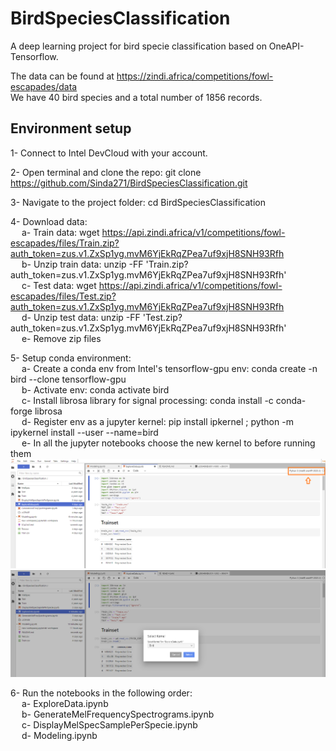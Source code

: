 # BirdSpeciesClassification
A deep learning project for bird specie classification based on OneAPI-Tensorflow.

The data can be found at https://zindi.africa/competitions/fowl-escapades/data \
We have 40 bird species and a total number of 1856 records.

## Environment setup
1- Connect to Intel DevCloud with your account. 

2- Open terminal and clone the repo: git clone https://github.com/Sinda271/BirdSpeciesClassification.git 

3- Navigate to the project folder: cd BirdSpeciesClassification 

4- Download data: \
&emsp;    a- Train data: wget https://api.zindi.africa/v1/competitions/fowl-escapades/files/Train.zip?auth_token=zus.v1.ZxSp1yg.mvM6YjEkRqZPea7uf9xjH8SNH93Rfh \
&emsp;    b- Unzip train data: unzip -FF 'Train.zip?auth_token=zus.v1.ZxSp1yg.mvM6YjEkRqZPea7uf9xjH8SNH93Rfh' \
&emsp;    c- Test data: wget https://api.zindi.africa/v1/competitions/fowl-escapades/files/Test.zip?auth_token=zus.v1.ZxSp1yg.mvM6YjEkRqZPea7uf9xjH8SNH93Rfh \
&emsp;    d- Unzip test data: unzip -FF 'Test.zip?auth_token=zus.v1.ZxSp1yg.mvM6YjEkRqZPea7uf9xjH8SNH93Rfh' \
&emsp;    e- Remove zip files 
    
5- Setup conda environment: \
&emsp;    a- Create a conda env from Intel's tensorflow-gpu env: conda create -n bird --clone tensorflow-gpu \
&emsp;    b- Activate env: conda activate bird \
&emsp;    c- Install librosa library for signal processing: conda install -c conda-forge librosa \
&emsp;    d- Register env as a jupyter kernel: pip install ipkernel ; python -m ipykernel install --user --name=bird \
&emsp;    e- In all the jupyter notebooks choose the new kernel to before running them \
     <img src="images/img1.png" width="800" /> \
     <img src="images/img2.png" width="800" />
    
6- Run the notebooks in the following order: \
&emsp;    a- ExploreData.ipynb \
&emsp;    b- GenerateMelFrequencySpectrograms.ipynb \
&emsp;    c- DisplayMelSpecSamplePerSpecie.ipynb \
&emsp;    d- Modeling.ipynb 
    
